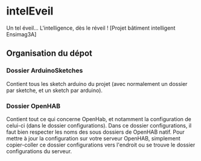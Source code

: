 # intelEveil
Un tel éveil... L'intelligence, dès le réveil ! [Projet bâtiment intelligent Ensimag3A]



## Organisation du dépot

### Dossier ArduinoSketches

Contient tous les sketch arduino du projet (avec normalement un dossier par sketche, et un sketch par arduino).

### Dossier OpenHAB

Contient tout ce qui concerne OpenHab, et notamment la configuration de celui-ci (dans le dossier configurations). Dans ce dossier configurations, il faut bien respecter les noms des sous dossiers de OpenHAB natif. Pour mettre à jour la configuration sur votre serveur OpenHAB, simplement copier-coller ce dossier configurations vers l'endroit ou se trouve le dossier configurations du serveur.